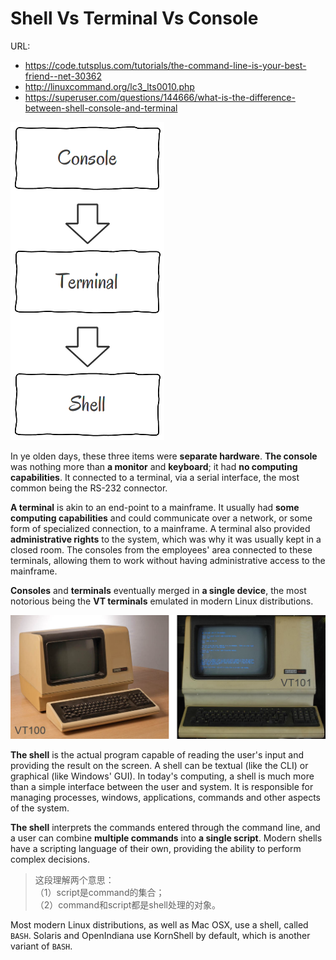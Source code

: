 # Shell Vs Terminal Vs Console

URL:

- https://code.tutsplus.com/tutorials/the-command-line-is-your-best-friend--net-30362
- http://linuxcommand.org/lc3_lts0010.php
- https://superuser.com/questions/144666/what-is-the-difference-between-shell-console-and-terminal

![](images/cmd-console-terminal-shell-schema.png)

In ye olden days, these three items were **separate hardware**. **The console** was nothing more than **a monitor** and **keyboard**; it had **no computing capabilities**. It connected to a terminal, via a serial interface, the most common being the RS-232 connector.

**A terminal** is akin to an end-point to a mainframe. It usually had **some computing capabilities** and could communicate over a network, or some form of specialized connection, to a mainframe. A terminal also provided **administrative rights** to the system, which was why it was usually kept in a closed room. The consoles from the employees' area connected to these terminals, allowing them to work without having administrative access to the mainframe.

**Consoles** and **terminals** eventually merged in **a single device**, the most notorious being the **VT terminals** emulated in modern Linux distributions.

![](images/cmd-vt100-vt101.png)

**The shell** is the actual program capable of reading the user's input and providing the result on the screen. A shell can be textual (like the CLI) or graphical (like Windows' GUI). In today's computing, a shell is much more than a simple interface between the user and system. It is responsible for managing processes, windows, applications, commands and other aspects of the system.

**The shell** interprets the commands entered through the command line, and a user can combine **multiple commands** into **a single script**. Modern shells have a scripting language of their own, providing the ability to perform complex decisions.

> 这段理解两个意思：  
> （1）script是command的集合；  
> （2）command和script都是shell处理的对象。

Most modern Linux distributions, as well as Mac OSX, use a shell, called `BASH`. Solaris and OpenIndiana use KornShell by default, which is another variant of `BASH`.